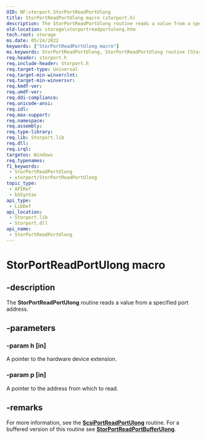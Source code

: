 ```yaml
---
UID: NF:storport.StorPortReadPortUlong
title: StorPortReadPortUlong macro (storport.h)
description: The StorPortReadPortUlong routine reads a value from a specified port address.
old-location: storage\storportreadportulong.htm
tech.root: storage
ms.date: 05/24/2022
keywords: ["StorPortReadPortUlong macro"]
ms.keywords: StorPortReadPortUlong, StorPortReadPortUlong routine [Storage Devices], storage.storportreadportulong, storport/StorPortReadPortUlong, storprt_3ef5c577-3d75-4797-b5ce-8f36e4080c47.xml
req.header: storport.h
req.include-header: Storport.h
req.target-type: Universal
req.target-min-winverclnt: 
req.target-min-winversvr: 
req.kmdf-ver: 
req.umdf-ver: 
req.ddi-compliance: 
req.unicode-ansi: 
req.idl: 
req.max-support: 
req.namespace: 
req.assembly: 
req.type-library: 
req.lib: Storport.lib
req.dll: 
req.irql: 
targetos: Windows
req.typenames: 
f1_keywords:
 - StorPortReadPortUlong
 - storport/StorPortReadPortUlong
topic_type:
 - APIRef
 - kbSyntax
api_type:
 - LibDef
api_location:
 - Storport.lib
 - Storport.dll
api_name:
 - StorPortReadPortUlong
---
```


# StorPortReadPortUlong macro

## -description

The **StorPortReadPortUlong** routine reads a value from a specified port address.

## -parameters

### -param h [in]

A pointer to the hardware device extension.

### -param p [in]

A pointer to the address from which to read.

## -remarks

For more information, see the [**ScsiPortReadPortUlong**](../srb/nf-srb-scsiportreadportulong.md) routine. For a buffered version of this routine see [**StorPortReadPortBufferUlong**](nf-storport-storportreadportbufferulong.md).
